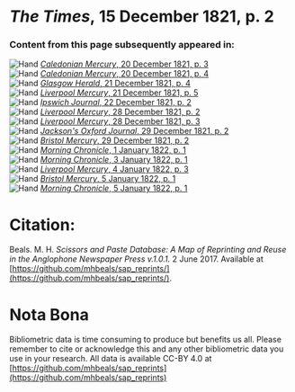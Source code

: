 # *The Times*, 15 December 1821, p. 2  
  
### Content from this page subsequently appeared in:  
![Hand](http://scissorsandpaste.net/wp-content/uploads/2017/06/smallhandpointer.png) [*Caledonian Mercury*, 20 December 1821, p. 3](https://mhbeals.github.io/sap_html/Caledonian-Mercury/Caledonian-Mercury-20-December-1821-p-3)  
![Hand](http://scissorsandpaste.net/wp-content/uploads/2017/06/smallhandpointer.png) [*Caledonian Mercury*, 20 December 1821, p. 4](https://mhbeals.github.io/sap_html/Caledonian-Mercury/Caledonian-Mercury-20-December-1821-p-4)  
![Hand](http://scissorsandpaste.net/wp-content/uploads/2017/06/smallhandpointer.png) [*Glasgow Herald*, 21 December 1821, p. 4](https://mhbeals.github.io/sap_html/Glasgow-Herald/Glasgow-Herald-21-December-1821-p-4)  
![Hand](http://scissorsandpaste.net/wp-content/uploads/2017/06/smallhandpointer.png) [*Liverpool Mercury*, 21 December 1821, p. 5](https://mhbeals.github.io/sap_html/Liverpool-Mercury/Liverpool-Mercury-21-December-1821-p-5)  
![Hand](http://scissorsandpaste.net/wp-content/uploads/2017/06/smallhandpointer.png) [*Ipswich Journal*, 22 December 1821, p. 2](https://mhbeals.github.io/sap_html/Ipswich-Journal/Ipswich-Journal-22-December-1821-p-2)  
![Hand](http://scissorsandpaste.net/wp-content/uploads/2017/06/smallhandpointer.png) [*Liverpool Mercury*, 28 December 1821, p. 2](https://mhbeals.github.io/sap_html/Liverpool-Mercury/Liverpool-Mercury-28-December-1821-p-2)  
![Hand](http://scissorsandpaste.net/wp-content/uploads/2017/06/smallhandpointer.png) [*Liverpool Mercury*, 28 December 1821, p. 3](https://mhbeals.github.io/sap_html/Liverpool-Mercury/Liverpool-Mercury-28-December-1821-p-3)  
![Hand](http://scissorsandpaste.net/wp-content/uploads/2017/06/smallhandpointer.png) [*Jackson's Oxford Journal*, 29 December 1821, p. 2](https://mhbeals.github.io/sap_html/Jackson's-Oxford-Journal/Jackson's-Oxford-Journal-29-December-1821-p-2)  
![Hand](http://scissorsandpaste.net/wp-content/uploads/2017/06/smallhandpointer.png) [*Bristol Mercury*, 29 December 1821, p. 2](https://mhbeals.github.io/sap_html/Bristol-Mercury/Bristol-Mercury-29-December-1821-p-2)  
![Hand](http://scissorsandpaste.net/wp-content/uploads/2017/06/smallhandpointer.png) [*Morning Chronicle*, 1 January 1822, p. 1](https://mhbeals.github.io/sap_html/Morning-Chronicle/Morning-Chronicle-1-January-1822-p-1)  
![Hand](http://scissorsandpaste.net/wp-content/uploads/2017/06/smallhandpointer.png) [*Morning Chronicle*, 3 January 1822, p. 1](https://mhbeals.github.io/sap_html/Morning-Chronicle/Morning-Chronicle-3-January-1822-p-1)  
![Hand](http://scissorsandpaste.net/wp-content/uploads/2017/06/smallhandpointer.png) [*Liverpool Mercury*, 4 January 1822, p. 3](https://mhbeals.github.io/sap_html/Liverpool-Mercury/Liverpool-Mercury-4-January-1822-p-3)  
![Hand](http://scissorsandpaste.net/wp-content/uploads/2017/06/smallhandpointer.png) [*Bristol Mercury*, 5 January 1822, p. 1](https://mhbeals.github.io/sap_html/Bristol-Mercury/Bristol-Mercury-5-January-1822-p-1)  
![Hand](http://scissorsandpaste.net/wp-content/uploads/2017/06/smallhandpointer.png) [*Morning Chronicle*, 5 January 1822, p. 1](https://mhbeals.github.io/sap_html/Morning-Chronicle/Morning-Chronicle-5-January-1822-p-1)  


# Citation: 

Beals. M. H. *Scissors and Paste Database: A Map of Reprinting and Reuse in the Anglophone Newspaper Press v.1.0.1.* 2 June 2017. Available at [https://github.com/mhbeals/sap_reprints/](https://github.com/mhbeals/sap_reprints/). 

# Nota Bona

Bibliometric data is time consuming to produce but benefits us all. Please remember to cite or acknowledge this and any other bibliometric data you use in your research. All data is available CC-BY 4.0 at [https://github.com/mhbeals/sap_reprints](https://github.com/mhbeals/sap_reprints)
